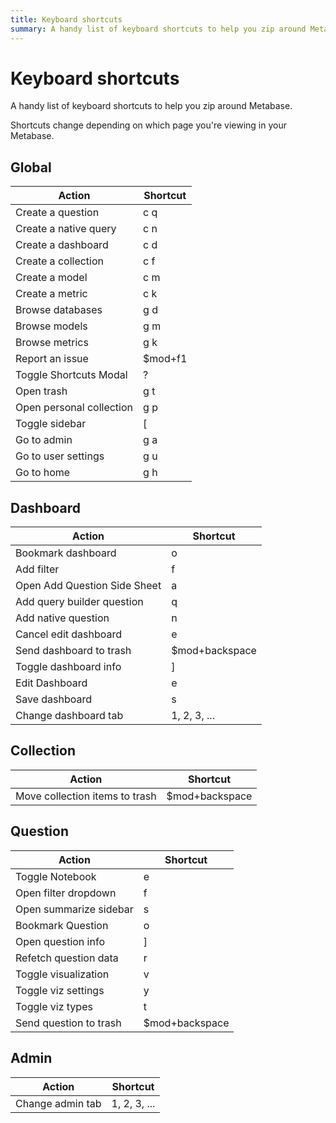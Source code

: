 ```yaml
---
title: Keyboard shortcuts
summary: A handy list of keyboard shortcuts to help you zip around Metabase.
---
```


# Keyboard shortcuts

A handy list of keyboard shortcuts to help you zip around Metabase.

Shortcuts change depending on which page you're viewing in your Metabase.

## Global

| Action                   | Shortcut |
| ------------------------ | -------- |
| Create a question        | c q      |
| Create a native query    | c n      |
| Create a dashboard       | c d      |
| Create a collection      | c f      |
| Create a model           | c m      |
| Create a metric          | c k      |
| Browse databases         | g d      |
| Browse models            | g m      |
| Browse metrics           | g k      |
| Report an issue          | $mod+f1  |
| Toggle Shortcuts Modal   | ?        |
| Open trash               | g t      |
| Open personal collection | g p      |
| Toggle sidebar           | [        |
| Go to admin              | g a      |
| Go to user settings      | g u      |
| Go to home               | g h      |

## Dashboard

| Action                       | Shortcut       |
| ---------------------------- | -------------- |
| Bookmark dashboard           | o              |
| Add filter                   | f              |
| Open Add Question Side Sheet | a              |
| Add query builder question   | q              |
| Add native question          | n              |
| Cancel edit dashboard        | e              |
| Send dashboard to trash      | $mod+backspace |
| Toggle dashboard info        | ]              |
| Edit Dashboard               | e              |
| Save dashboard               | s              |
| Change dashboard tab         | 1, 2, 3, ...   |

## Collection

| Action                         | Shortcut       |
| ------------------------------ | -------------- |
| Move collection items to trash | $mod+backspace |

## Question

| Action                 | Shortcut       |
| ---------------------- | -------------- |
| Toggle Notebook        | e              |
| Open filter dropdown   | f              |
| Open summarize sidebar | s              |
| Bookmark Question      | o              |
| Open question info     | ]              |
| Refetch question data  | r              |
| Toggle visualization   | v              |
| Toggle viz settings    | y              |
| Toggle viz types       | t              |
| Send question to trash | $mod+backspace |

## Admin

| Action           | Shortcut     |
| ---------------- | ------------ |
| Change admin tab | 1, 2, 3, ... |
